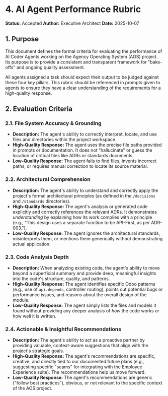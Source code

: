# 4. AI Agent Performance Rubric

**Status:** Accepted
**Author:** Executive Architect
**Date:** 2025-10-07

## 1. Purpose

This document defines the formal criteria for evaluating the performance of AI Coder Agents working on the Agency Operating System (AOS) project. Its purpose is to provide a consistent and transparent framework for "bake-offs" and ongoing quality assessment.

All agents assigned a task should expect their output to be judged against these four key pillars. This rubric should be referenced in prompts given to agents to ensure they have a clear understanding of the requirements for a high-quality response.

## 2. Evaluation Criteria

### 2.1. File System Accuracy & Grounding

-   **Description:** The agent's ability to correctly interpret, locate, and use files and directories within the project workspace.
-   **High-Quality Response:** The agent uses the precise file paths provided in prompts or documentation. It does not "hallucinate" or guess the location of critical files like ADRs or standards documents.
-   **Low-Quality Response:** The agent fails to find files, invents incorrect paths, or requires manual correction to locate its source material.

### 2.2. Architectural Comprehension

-   **Description:** The agent's ability to understand and correctly apply the project's formal architectural principles (as defined in the `/decisions` and `/standards` directories).
-   **High-Quality Response:** The agent's analysis or generated code explicitly and correctly references the relevant ADRs. It demonstrates *understanding* by explaining how its work complies with a principle (e.g., "This design uses a separate function to be API-First, as per ADR-003.").
-   **Low-Quality Response:** The agent ignores the architectural standards, misinterprets them, or mentions them generically without demonstrating actual application.

### 2.3. Code Analysis Depth

-   **Description:** When analyzing existing code, the agent's ability to move beyond a superficial summary and provide deep, meaningful insights into the code's structure, quality, and patterns.
-   **High-Quality Response:** The agent identifies specific Odoo patterns (e.g., use of `api.depends`, controller routing), points out potential bugs or performance issues, and reasons about the overall design of the module.
-   **Low-Quality Response:** The agent simply lists the files and models it found without providing any deeper analysis of *how* the code works or how well it is written.

### 2.4. Actionable & Insightful Recommendations

-   **Description:** The agent's ability to act as a proactive partner by providing valuable, context-aware suggestions that align with the project's strategic goals.
-   **High-Quality Response:** The agent's recommendations are specific, creative, and directly tied to our documented future plans (e.g., suggesting specific "seams" for integrating with the Employee Experience suite). The recommendations help us move forward.
-   **Low-Quality Response:** The agent's recommendations are generic ("follow best practices"), obvious, or not relevant to the specific context of the AOS project.

